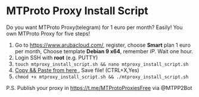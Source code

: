 # MTProto Proxy Install Script

Do you want MTProto Proxy(telegram) for 1 euro per month? Easily! 
You own MTProto Proxy for five steps!

1. Go to https://www.arubacloud.com/, register, choose **Smart** plan 1 euro per month, Choose template **Debian 9 x64**, remember *IP*. Wait one hour.
2. Login SSH with **root** (e.g. PUTTY)
3. `touch mtproxy_install_script.sh && nano mtproxy_install_script.sh`
4. [Copy && Paste from here ](https://raw.githubusercontent.com/SatoshiNakamotoOfficial/MTProxyInstallScript/master/mtproxy_install_script.sh), Save file! (CTRL+X,Yes)
5. `chmod +x mtproxy_install_script.sh && ./mtproxy_install_script.sh`

P.S. Publish your proxy in https://t.me/MTProtoProxiesFree via @MTPP2Bot
